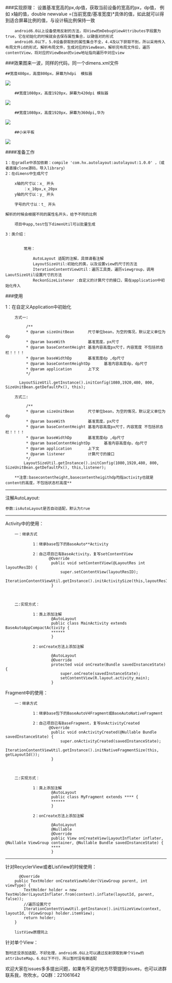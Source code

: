 
###实现原理：
		设置基准宽高的px,dp值，获取当前设备的宽高的px，dp值，
		例如 x轴的值，double newvalue =(当前宽度/基准宽度)*具体的值，如此就可以得到适合屏幕比例的值，与设计稿比例保持一致

		android6.0以上设备使用反射的方法，将View的mDebugViewAttributes字段置为true，它在初始化的时候就会去保存属性集合，以键值对的形式
		android6.0以下，5.0设备获取到的属性集合不全，4.4及以下获取不到，所以采用传入布局文件id的形式，解析布局文件，生成对应的ViewBean，解析完布局文件后，遍历contentView，将对应的ViewBean的view地址指向遍历中对应view



###效果图来一波，同样的代码，同一个dimens.xml文件
		
	##宽度480px，高度800px，屏幕为hdpi  模拟器
![](https://github.com/zhouqihao/AutoLayoutApp/blob/master/screen/device-480-800-hdpi.png)
		
		

		##宽度1080px，高度1920px，屏幕为420dpi 模拟器
![](https://github.com/zhouqihao/AutoLayoutApp/blob/master/screen/device-1080-1920-420dpi.png)

		##宽度1080px，高度1920px，屏幕为360dpi,华为
![](https://github.com/zhouqihao/AutoLayoutApp/blob/master/screen/huawei-1080-1920-360dpi.jpg)
		
		##小米平板
![](https://github.com/zhouqihao/AutoLayoutApp/blob/master/screen/%E5%B0%8F%E7%B1%B3pad.jpg)

####准备工作

	1：在gradle中添加依赖：compile 'com.hx.autolayout:autolayout:1.0.0' ，（或者直接clone源码，导入library）
	2：在dimens中生成尺寸
		
		x轴的尺寸以：x_ 开头
			：x_10px,x_20px
		y轴的尺寸以：y_ 开头

		字号的尺寸以：t_ 开头

	解析的时候会根据不同的属性名开头，给予不同的比例

		项目中app,test包下dimenUtil可以批量生成

	3：类介绍：


			常用：

				AutoLayout 适配的注解，具体请看注解
				LayoutSizeUtil:初始化的类，以及设置view的尺寸的方法
				IterationContentViewUtil：遍历工具类，遍历viewgroup，调用LaoutSizeUtil设置尺寸的方法
				ReckonSizeListener :自定义的计算尺寸的接口，需在application中初始化传入
###使用


1：在自定义Application中初始化
		
		 

  
		方式一:

			 /**
		     * @param sizeUnitBean      尺寸单位bean，为空的情况，默认定义单位为dp
		     * @param baseWith          基准宽度，px尺寸
		     * @param baseContentHeight 基准内容高度px尺寸，内容宽度 不包括状态栏！！！！
		     * @param baseWidthDp       基准宽度dp ,dp尺寸
		     * @param baseContentHeightDp      基准内容高度dp，dp尺寸
		     * @param application       上下文
		     */
	
		  LayoutSizeUtil.getInstance().initConfig(1080,1920,480, 800, SizeUnitBean.getDefaultPx(), this);

		方式二:
			
			 /**
		     * @param sizeUnitBean      尺寸单位bean，为空的情况，默认定义单位为dp
		     * @param baseWith          基准宽度，px尺寸
		     * @param baseContentHeight 基准内容高度px尺寸，内容宽度 不包括状态栏！！！！
		     * @param baseWidthDp       基准宽度dp ,dp尺寸
		     * @param baseContentHeightDp      基准内容高度dp，dp尺寸
		     * @param application       上下文
		     * @param listener          计算尺寸的接口
		     */
			LayoutSizeUtil.getInstance().initConfig(1080,1920,480, 800, SizeUnitBean.getDefaultPx(), this,listener);

		**注意:basecontentheight,basecontentheigithdp均指activity也就是content的高度，不包括状态栏高度**

*****

注解AutoLayout:
	
	参数:isAutoLayout是否自动适配，默认为true
		
****
Activity中的使用：


		一：继承方式
			
				1：继承base包下的BaseAuto**Activity

				2：自己项目已有BaseActivity，复写setContentView
					   @Override
					    public void setContentView(@LayoutRes int layoutResID) {
					        super.setContentView(layoutResID);
					        IterationContentViewUtil.getInstance().initActivitySize(this,layoutResID);
					    }
					


		二:实现方式：

				1：类上添加注解
						@AutoLayout
						public class MainActivity extends BaseAutoAppCompactActivity {
						******
						}
						
				2：onCreate方法上添加注解
						
					    @AutoLayout
					    @Override
					    protected void onCreate(Bundle savedInstanceState) {
					        super.onCreate(savedInstanceState);
					        setContentView(R.layout.activity_main);
					    }


Fragment中的使用：


		一：继承方式
			
				1：继承base包下的BaseAutoV4Fragment或BaseAutoNativeFragment

				2：自己项目已有BaseFragment，复写onActivityCreated
					   @Override
					    public void onActivityCreated(@Nullable Bundle savedInstanceState) {
					        super.onActivityCreated(savedInstanceState);
					        IterationContentViewUtil.getInstance().initNativeFragmentSize(this, getLayoutId());
					    }
					


		二:实现方式：

				1：类上添加注解
						@AutoLayout
						public class MyFragment extends **** {
						******
						}
						
				2：onCreate方法上添加注解
						
					    @AutoLayout
					    @Nullable
					    @Override
					    public View onCreateView(LayoutInflater inflater, @Nullable ViewGroup container, @Nullable Bundle savedInstanceState) {
					    ****
					    }


******

针对RecyclerView或者ListView的时候使用：
		
		  @Override
	    public TextHolder onCreateViewHolder(ViewGroup parent, int viewType) {
	        TextHolder holder = new TextHolder(LayoutInflater.from(context).inflate(layoutId, parent, false));
			//遍历设置尺寸
	        IterationContentViewUtil.getInstance().initSizeView(context, layoutId, (ViewGroup) holder.itemView);
	        return holder;
	    }

		listView原理同上


针对单个View：
		
	暂时还没添加适配，不好处理，android6.0以上可以通过反射获取到单个View的attributeMap，6.0以下不行，所以暂时没有做适配
		

欢迎大家在issues多多提出问题，如果有不足的地方尽管提到issues，也可以进群联系我，吹吹水，QQ群：221061642
